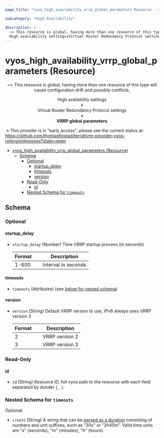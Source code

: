 ```yaml
---
page_title: "vyos_high_availability_vrrp_global_parameters Resource - vyos"

subcategory: "High Availability"

description: |-
  ~> This resource is global, having more than one resource of this type will cause configuration drift and possibly conflicts.
  High availability settings⯯Virtual Router Redundancy Protocol settings⯯VRRP global parameters
---
```


# vyos_high_availability_vrrp_global_parameters (Resource)
<center>

~> This resource is global, having more than one resource of this type will cause configuration drift and possibly conflicts.

High availability settings  
⯯  
Virtual Router Redundancy Protocol settings  
⯯  
**VRRP global parameters**


</center>

-> This provider is in "early access", please see the current status at: https://github.com/thomasfinstad/terraform-provider-vyos-rolling/milestones?state=open

<!--TOC-->

- [vyos_high_availability_vrrp_global_parameters (Resource)](#vyos_high_availability_vrrp_global_parameters-resource)
  - [Schema](#schema)
    - [Optional](#optional)
      - [startup_delay](#startup_delay)
      - [timeouts](#timeouts)
      - [version](#version)
    - [Read-Only](#read-only)
      - [id](#id)
    - [Nested Schema for `timeouts`](#nested-schema-for-timeouts)

<!--TOC-->

<!-- schema generated by tfplugindocs -->
## Schema

### Optional

#### startup_delay
- `startup_delay` (Number) Time VRRP startup process (in seconds)

    |  Format  &emsp;|  Description          |
    |----------|-----------------------|
    |  1-600   &emsp;|  Interval in seconds  |
#### timeouts
- `timeouts` (Attributes) (see [below for nested schema](#nestedatt--timeouts))
#### version
- `version` (String) Default VRRP version to use, IPv6 always uses VRRP version 3

    |  Format  &emsp;|  Description     |
    |----------|------------------|
    |  2       &emsp;|  VRRP version 2  |
    |  3       &emsp;|  VRRP version 3  |

### Read-Only

#### id
- `id` (String) Resource ID, full vyos path to the resource with each field separated by dunder (`__`).

<a id="nestedatt--timeouts"></a>
### Nested Schema for `timeouts`

Optional:

- `create` (String) A string that can be [parsed as a duration](https://pkg.go.dev/time#ParseDuration) consisting of numbers and unit suffixes, such as &#34;30s&#34; or &#34;2h45m&#34;. Valid time units are &#34;s&#34; (seconds), &#34;m&#34; (minutes), &#34;h&#34; (hours).
